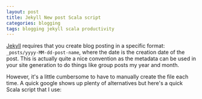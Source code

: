 ```yaml
---
layout: post
title: Jekyll New post Scala script
categories: blogging
tags: blogging jekyll scala productivity
---
```

[Jekyll](https://github.com/mojombo/jekyll) requires that you create blog posting in a specific format:
`_posts/yyyy-MM-dd-post-name`, where the date is the creation date of the post. This is actually quite a nice convention as the metadata can be used in your site generation to do things like group posts my year and month.

However, it's a little cumbersome to have to manually create the file each time. A quick google shows up plenty of alternatives but here's a quick Scala script that I use:

<script src="https://gist.github.com/2404158.js?file=new-post.scala"></script>